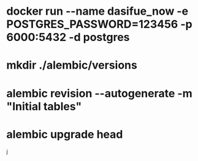# docker run --name dasifue_now -e POSTGRES_PASSWORD=123456 -p 6000:5432 -d postgres
# mkdir ./alembic/versions
# alembic revision --autogenerate -m "Initial tables"
# alembic upgrade head
j